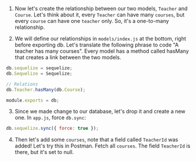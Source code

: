 1. Now let's create the relationship between our two models, `Teacher` and `Course`. Let's think about it, every `Teacher` can have many `courses`, but every `course` can have one `teacher` only. So, it's a one-to-many relationship.

2. We will define our relationships in `models/index.js` at the bottom, right before exporting db. Let's translate the following phrase to code "A teacher has many courses". Every model has a method called hasMany that creates a link between the two models.

```js
db.sequelize = sequelize;
db.Sequelize = Sequelize;

// Relations
db.Teacher.hasMany(db.Course);

module.exports = db;
```

3. Since we made change to our database, let's drop it and create a new one. In `app.js`, force `db.sync`:

```js
db.sequelize.sync({ force: true });
```

4. Then let's add some `courses`, note that a field called `TeacherId` was added! Let's try this in Postman. Fetch all `courses`. The field `TeacherId` is there, but it's set to null.

